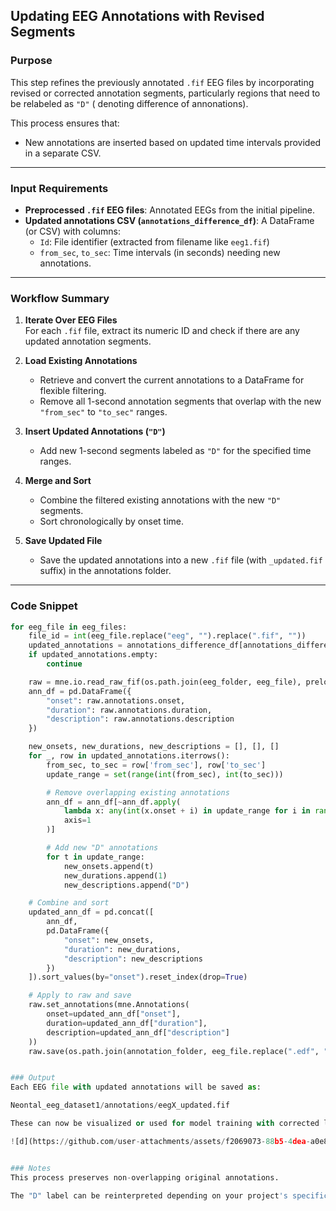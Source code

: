 ## Updating EEG Annotations with Revised Segments

### Purpose

This step refines the previously annotated `.fif` EEG files by incorporating revised or corrected annotation segments, particularly regions that need to be relabeled as `"D"` ( denoting difference of annonations).

This process ensures that:
- New annotations are inserted based on updated time intervals provided in a separate CSV.

---

### Input Requirements

- **Preprocessed `.fif` EEG files**: Annotated EEGs from the initial pipeline.
- **Updated annotations CSV (`annotations_difference_df`)**: A DataFrame (or CSV) with columns:
  - `Id`: File identifier (extracted from filename like `eeg1.fif`)
  - `from_sec`, `to_sec`: Time intervals (in seconds) needing new annotations.

---

### Workflow Summary

1. **Iterate Over EEG Files**  
   For each `.fif` file, extract its numeric ID and check if there are any updated annotation segments.

2. **Load Existing Annotations**  
   - Retrieve and convert the current annotations to a DataFrame for flexible filtering.
   - Remove all 1-second annotation segments that overlap with the new `"from_sec"` to `"to_sec"` ranges.

3. **Insert Updated Annotations (`"D"`)**  
   - Add new 1-second segments labeled as `"D"` for the specified time ranges.

4. **Merge and Sort**  
   - Combine the filtered existing annotations with the new `"D"` segments.
   - Sort chronologically by onset time.

5. **Save Updated File**  
   - Save the updated annotations into a new `.fif` file (with `_updated.fif` suffix) in the annotations folder.

---

### Code Snippet

```python
for eeg_file in eeg_files:
    file_id = int(eeg_file.replace("eeg", "").replace(".fif", ""))
    updated_annotations = annotations_difference_df[annotations_difference_df['Id'] == file_id]
    if updated_annotations.empty:
        continue

    raw = mne.io.read_raw_fif(os.path.join(eeg_folder, eeg_file), preload=True)
    ann_df = pd.DataFrame({
        "onset": raw.annotations.onset,
        "duration": raw.annotations.duration,
        "description": raw.annotations.description
    })

    new_onsets, new_durations, new_descriptions = [], [], []
    for _, row in updated_annotations.iterrows():
        from_sec, to_sec = row['from_sec'], row['to_sec']
        update_range = set(range(int(from_sec), int(to_sec)))

        # Remove overlapping existing annotations
        ann_df = ann_df[~ann_df.apply(
            lambda x: any(int(x.onset + i) in update_range for i in range(int(x.duration))),
            axis=1
        )]

        # Add new "D" annotations
        for t in update_range:
            new_onsets.append(t)
            new_durations.append(1)
            new_descriptions.append("D")

    # Combine and sort
    updated_ann_df = pd.concat([
        ann_df,
        pd.DataFrame({
            "onset": new_onsets,
            "duration": new_durations,
            "description": new_descriptions
        })
    ]).sort_values(by="onset").reset_index(drop=True)

    # Apply to raw and save
    raw.set_annotations(mne.Annotations(
        onset=updated_ann_df["onset"],
        duration=updated_ann_df["duration"],
        description=updated_ann_df["description"]
    ))
    raw.save(os.path.join(annotation_folder, eeg_file.replace(".edf", "_updated.fif")), overwrite=True)


### Output
Each EEG file with updated annotations will be saved as:

Neontal_eeg_dataset1/annotations/eegX_updated.fif

These can now be visualized or used for model training with corrected labels as

![d](https://github.com/user-attachments/assets/f2069073-88b5-4dea-a0e8-133459592354)


### Notes
This process preserves non-overlapping original annotations.

The "D" label can be reinterpreted depending on your project's specific labeling schema (e.g., "Differences")
